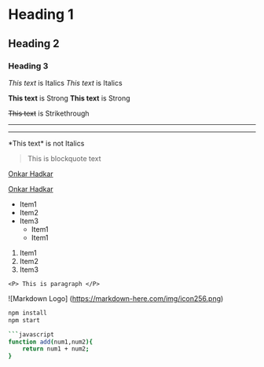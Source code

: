 <!--- Headings -->
# Heading 1
## Heading 2
### Heading 3

<!-- Italics-->
*This text* is Italics 
_This text_ is Italics 

<!-- Strong-->
**This text** is Strong 
__This text__ is Strong 

<!-- Strikethrough-->
~~This text~~ is Strikethrough  

<!-- Horizontal Rule-->
___
---

<!--Showing backslash-->
\*This text\* is not Italics

<!--Blockquote-->
>This is blockquote text

<!--Link-->
[Onkar Hadkar](http://www.onkarhadkar.in)

<!--Link with title-->
[Onkar Hadkar](http://www.onkarhadkar.in "Onkar Hadkar")

<!--UL-->
* Item1
* Item2
* Item3
    * Item1
    * Item1

<!--OL-->
1. Item1
1. Item2
1. Item3

<!--Inline code block-->
`<P> This is paragraph </P>`

<!--Images-->
![Markdown Logo] 
(https://markdown-here.com/img/icon256.png)


<!--Some of the Github Markdown-->

<!--Code bloks-->
```bash
npm install
npm start

```javascript
function add(num1,num2){
    return num1 + num2;
}
